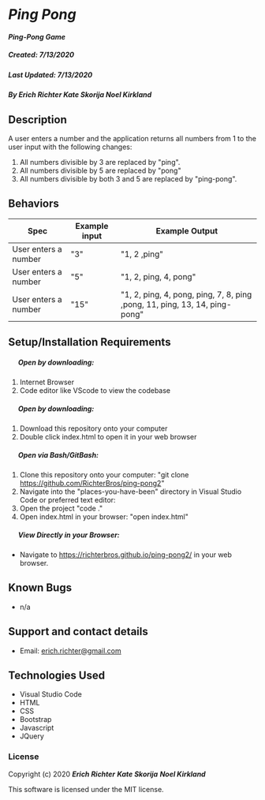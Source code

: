 #  _Ping Pong_

#### _Ping-Pong Game_
##### __Created:__ 7/13/2020
##### __Last Updated:__ 7/13/2020 
##### By _**Erich Richter**_  _**Kate Skorija**_ _**Noel Kirkland**_   

## Description

A user enters a number and the application returns all numbers from 1 to the user input with the following changes:
1. All numbers divisible by 3 are replaced by "ping".
2. All numbers divisible by 5 are replaced by "pong"
3. All numbers divisible by both 3 and 5 are replaced by "ping-pong".

## Behaviors

| Spec| Example input | Example Output
| ----------- | ----------- | ----------- |
| User enters a number| "3" | "1, 2 ,ping" |
| User enters a number| "5" | "1, 2, ping, 4, pong" |
| User enters a number| "15" | "1, 2, ping, 4, pong, ping, 7, 8, ping ,pong, 11, ping, 13, 14, ping-pong" |



## Setup/Installation Requirements

##### &nbsp;&nbsp;&nbsp;&nbsp;&nbsp;&nbsp;Open by downloading:
1. Internet Browser
2. Code editor like VScode to view the codebase

##### &nbsp;&nbsp;&nbsp;&nbsp;&nbsp;&nbsp;Open by downloading:

1. Download this repository onto your computer
2. Double click index.html to open it in your web browser

##### &nbsp;&nbsp;&nbsp;&nbsp;&nbsp;&nbsp;Open via Bash/GitBash:

1. Clone this repository onto your computer:
    "git clone https://github.com/RichterBros/ping-pong2"
2. Navigate into the "places-you-have-been" directory in Visual Studio Code or preferred text editor:
3. Open the project
    "code ."
3. Open index.html in your browser:
    "open index.html"

##### &nbsp;&nbsp;&nbsp;&nbsp;&nbsp;&nbsp;View Directly in your Browser:

* Navigate to https://richterbros.github.io/ping-pong2/ in your web browser.

## Known Bugs

* n/a

## Support and contact details

* Email: erich.richter@gmail.com


## Technologies Used

* Visual Studio Code
* HTML
* CSS
* Bootstrap
* Javascript
* JQuery

### License

Copyright (c) 2020 **_Erich Richter_** **_Kate Skorija_** **_Noel Kirkland_**

This software is licensed under the MIT license.